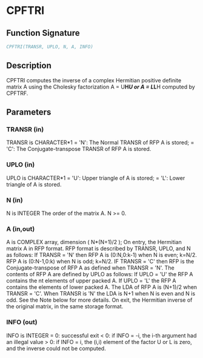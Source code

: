 # CPFTRI

## Function Signature

```fortran
CPFTRI(TRANSR, UPLO, N, A, INFO)
```

## Description


 CPFTRI computes the inverse of a complex Hermitian positive definite
 matrix A using the Cholesky factorization A = U**H*U or A = L*L**H
 computed by CPFTRF.

## Parameters

### TRANSR (in)

TRANSR is CHARACTER*1 = 'N': The Normal TRANSR of RFP A is stored; = 'C': The Conjugate-transpose TRANSR of RFP A is stored.

### UPLO (in)

UPLO is CHARACTER*1 = 'U': Upper triangle of A is stored; = 'L': Lower triangle of A is stored.

### N (in)

N is INTEGER The order of the matrix A. N >= 0.

### A (in,out)

A is COMPLEX array, dimension ( N*(N+1)/2 ); On entry, the Hermitian matrix A in RFP format. RFP format is described by TRANSR, UPLO, and N as follows: If TRANSR = 'N' then RFP A is (0:N,0:k-1) when N is even; k=N/2. RFP A is (0:N-1,0:k) when N is odd; k=N/2. IF TRANSR = 'C' then RFP is the Conjugate-transpose of RFP A as defined when TRANSR = 'N'. The contents of RFP A are defined by UPLO as follows: If UPLO = 'U' the RFP A contains the nt elements of upper packed A. If UPLO = 'L' the RFP A contains the elements of lower packed A. The LDA of RFP A is (N+1)/2 when TRANSR = 'C'. When TRANSR is 'N' the LDA is N+1 when N is even and N is odd. See the Note below for more details. On exit, the Hermitian inverse of the original matrix, in the same storage format.

### INFO (out)

INFO is INTEGER = 0: successful exit < 0: if INFO = -i, the i-th argument had an illegal value > 0: if INFO = i, the (i,i) element of the factor U or L is zero, and the inverse could not be computed.

